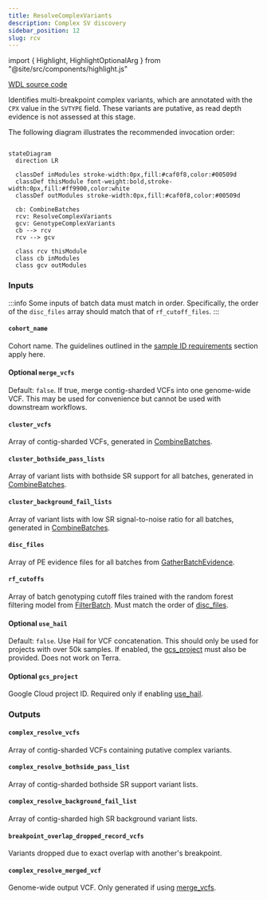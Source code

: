 ```yaml
---
title: ResolveComplexVariants
description: Complex SV discovery
sidebar_position: 12
slug: rcv
---
```


import { Highlight, HighlightOptionalArg } from "@site/src/components/highlight.js"

[WDL source code](https://github.com/broadinstitute/gatk-sv/blob/main/wdl/ResolveComplexVariants.wdl)

Identifies multi-breakpoint complex variants, which are annotated with the `CPX` value in the `SVTYPE` field. These 
variants are putative, as read depth evidence is not assessed at this stage.

The following diagram illustrates the recommended invocation order:

```mermaid

stateDiagram
  direction LR
  
  classDef inModules stroke-width:0px,fill:#caf0f8,color:#00509d
  classDef thisModule font-weight:bold,stroke-width:0px,fill:#ff9900,color:white
  classDef outModules stroke-width:0px,fill:#caf0f8,color:#00509d

  cb: CombineBatches
  rcv: ResolveComplexVariants
  gcv: GenotypeComplexVariants
  cb --> rcv
  rcv --> gcv
  
  class rcv thisModule
  class cb inModules
  class gcv outModules
```

### Inputs

:::info
Some inputs of batch data must match in order. Specifically, the order of the `disc_files` array should match that of
`rf_cutoff_files`.
:::

#### `cohort_name`
Cohort name. The guidelines outlined in the [sample ID requirements](/docs/gs/inputs#sampleids) section apply here.

#### <HighlightOptionalArg>Optional</HighlightOptionalArg>  `merge_vcfs`
Default: `false`. If true, merge contig-sharded VCFs into one genome-wide VCF. This may be used for convenience but cannot be used with
downstream workflows.

#### `cluster_vcfs`
Array of contig-sharded VCFs, generated in [CombineBatches](./cmb#combined_vcfs).

#### `cluster_bothside_pass_lists`
Array of variant lists with bothside SR support for all batches, generated in [CombineBatches](./cmb#cluster_bothside_pass_lists).

#### `cluster_background_fail_lists`
Array of variant lists with low SR signal-to-noise ratio for all batches, generated in [CombineBatches](./cmb#cluster_background_fail_lists).

#### `disc_files`
Array of PE evidence files for all batches from [GatherBatchEvidence](./gbe#merged_pe).

#### `rf_cutoffs`
Array of batch genotyping cutoff files trained with the random forest filtering model from [FilterBatch](./fb#cutoffs).
Must match the order of [disc_files](#disc_files).

#### <HighlightOptionalArg>Optional</HighlightOptionalArg> `use_hail`
Default: `false`. Use Hail for VCF concatenation. This should only be used for projects with over 50k samples. If enabled, the
[gcs_project](#optional-gcs_project) must also be provided. Does not work on Terra.

#### <HighlightOptionalArg>Optional</HighlightOptionalArg> `gcs_project`
Google Cloud project ID. Required only if enabling [use_hail](#optional-use_hail).

### Outputs

#### `complex_resolve_vcfs`
Array of contig-sharded VCFs containing putative complex variants.

#### `complex_resolve_bothside_pass_list`
Array of contig-sharded bothside SR support variant lists.

#### `complex_resolve_background_fail_list`
Array of contig-sharded high SR background variant lists.

#### `breakpoint_overlap_dropped_record_vcfs`
Variants dropped due to exact overlap with another's breakpoint.

#### `complex_resolve_merged_vcf`
Genome-wide output VCF. Only generated if using [merge_vcfs](#optional--merge_vcfs).
